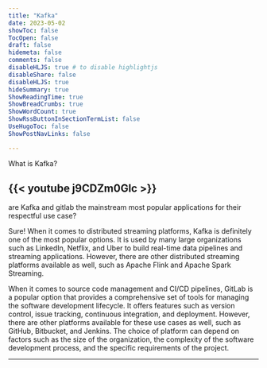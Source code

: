 ```yaml
---
title: "Kafka"
date: 2023-05-02
showToc: false
TocOpen: false
draft: false
hidemeta: false
comments: false
disableHLJS: true # to disable highlightjs
disableShare: false
disableHLJS: true
hideSummary: true
ShowReadingTime: true
ShowBreadCrumbs: true
ShowWordCount: true
ShowRssButtonInSectionTermList: false
UseHugoToc: false
ShowPostNavLinks: false

---
```

What is Kafka?

{{< youtube j9CDZm0Glc >}}
---

are Kafka and gitlab the mainstream most popular applications for their respectful use case? 


Sure! When it comes to distributed streaming platforms, Kafka is definitely one of the most popular options. It is used by many large organizations such as LinkedIn, Netflix, and Uber to build real-time data pipelines and streaming applications. However, there are other distributed streaming platforms available as well, such as Apache Flink and Apache Spark Streaming.

When it comes to source code management and CI/CD pipelines, GitLab is a popular option that provides a comprehensive set of tools for managing the software development lifecycle. It offers features such as version control, issue tracking, continuous integration, and deployment. However, there are other platforms available for these use cases as well, such as GitHub, Bitbucket, and Jenkins. The choice of platform can depend on factors such as the size of the organization, the complexity of the software development process, and the specific requirements of the project.

---
